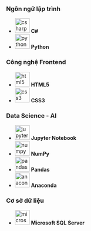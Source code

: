 ### **Ngôn ngữ lập trình**
- <img src="https://cdn.jsdelivr.net/gh/devicons/devicon/icons/csharp/csharp-original.svg" height="40" alt="csharp logo" /> **C#**
- <img src="https://cdn.jsdelivr.net/gh/devicons/devicon/icons/python/python-original.svg" height="40" alt="python logo" /> **Python**

### **Công nghệ Frontend**
- <img src="https://cdn.jsdelivr.net/gh/devicons/devicon/icons/html5/html5-original.svg" height="40" alt="html5 logo" /> **HTML5**
- <img src="https://cdn.jsdelivr.net/gh/devicons/devicon/icons/css3/css3-original.svg" height="40" alt="css3 logo" /> **CSS3**

### **Data Science - AI**
- <img src="https://cdn.jsdelivr.net/gh/devicons/devicon/icons/jupyter/jupyter-original-wordmark.svg" height="40" alt="jupyter logo" /> **Jupyter Notebook**
- <img src="https://cdn.jsdelivr.net/gh/devicons/devicon/icons/numpy/numpy-original.svg" height="40" alt="numpy logo" /> **NumPy**
- <img src="https://cdn.jsdelivr.net/gh/devicons/devicon/icons/pandas/pandas-original.svg" height="40" alt="pandas logo" /> **Pandas**
- <img src="https://cdn.jsdelivr.net/gh/devicons/devicon/icons/anaconda/anaconda-original.svg" height="40" alt="anaconda logo" /> **Anaconda**

### **Cơ sở dữ liệu**
- <img src="https://cdn.jsdelivr.net/gh/devicons/devicon/icons/microsoftsqlserver/microsoftsqlserver-plain-wordmark.svg" height="40" alt="microsoftsqlserver logo" /> **Microsoft SQL Server**
